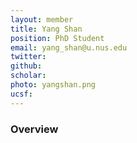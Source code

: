 ```yaml
---
layout: member
title: Yang Shan
position: PhD Student
email: yang_shan@u.nus.edu
twitter:
github:
scholar: 
photo: yangshan.png
ucsf: 
---
```


### Overview

